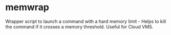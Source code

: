 # memwrap
Wrapper script to launch a command with a hard memory limit - Helps to kill the command if it crosses a memory threshold. Useful for Cloud VMS.
